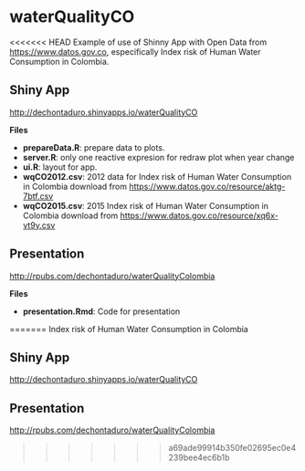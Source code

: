 # waterQualityCO
<<<<<<< HEAD
Example of use of Shinny App with Open Data from <https://www.datos.gov.co>, especifically Index risk of Human Water Consumption in Colombia.

## Shiny App
<http://dechontaduro.shinyapps.io/waterQualityCO>

**Files**

* **prepareData.R**: prepare data to plots.
* **server.R**: only one reactive expresion for redraw plot when year change
* **ui.R**: layout for app.
* **wqCO2012.csv**: 2012 data for Index risk of Human Water Consumption in Colombia download from <https://www.datos.gov.co/resource/aktg-7btf.csv>
* **wqCO2015.csv**: 2015 Index risk of Human Water Consumption in Colombia download from <https://www.datos.gov.co/resource/xq6x-vt9y.csv>

## Presentation
<http://rpubs.com/dechontaduro/waterQualityColombia>

**Files**

* **presentation.Rmd**: Code for presentation 

=======
Index risk of Human Water Consumption in Colombia

## Shiny App
http://dechontaduro.shinyapps.io/waterQualityCO

## Presentation
http://rpubs.com/dechontaduro/waterQualityColombia
>>>>>>> a69ade99914b350fe02695ec0e4239bee4ec6b1b
